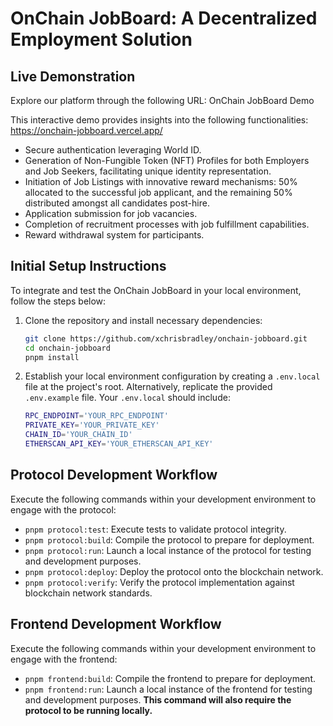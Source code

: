 # OnChain JobBoard: A Decentralized Employment Solution

## Live Demonstration
Explore our platform through the following URL: OnChain JobBoard Demo

This interactive demo provides insights into the following functionalities: https://onchain-jobboard.vercel.app/

- Secure authentication leveraging World ID.
- Generation of Non-Fungible Token (NFT) Profiles for both Employers and Job Seekers, facilitating unique identity representation.
- Initiation of Job Listings with innovative reward mechanisms: 50% allocated to the successful job applicant, and the remaining 50% distributed amongst all candidates post-hire.
- Application submission for job vacancies.
- Completion of recruitment processes with job fulfillment capabilities.
- Reward withdrawal system for participants.

## Initial Setup Instructions
To integrate and test the OnChain JobBoard in your local environment, follow the steps below:

1. Clone the repository and install necessary dependencies:
    ```bash
    git clone https://github.com/xchrisbradley/onchain-jobboard.git
    cd onchain-jobboard
    pnpm install
    ```

2. Establish your local environment configuration by creating a `.env.local` file at the project's root. Alternatively, replicate the provided `.env.example` file. Your `.env.local` should include:
    ```bash
    RPC_ENDPOINT='YOUR_RPC_ENDPOINT'
    PRIVATE_KEY='YOUR_PRIVATE_KEY'
    CHAIN_ID='YOUR_CHAIN_ID'
    ETHERSCAN_API_KEY='YOUR_ETHERSCAN_API_KEY'
    ```

## Protocol Development Workflow
Execute the following commands within your development environment to engage with the protocol:

- `pnpm protocol:test`: Execute tests to validate protocol integrity.
- `pnpm protocol:build`: Compile the protocol to prepare for deployment.
- `pnpm protocol:run`: Launch a local instance of the protocol for testing and development purposes.
- `pnpm protocol:deploy`: Deploy the protocol onto the blockchain network.
- `pnpm protocol:verify`: Verify the protocol implementation against blockchain network standards.

## Frontend Development Workflow
Execute the following commands within your development environment to engage with the frontend:

- `pnpm frontend:build`: Compile the frontend to prepare for deployment.
- `pnpm frontend:run`: Launch a local instance of the frontend for testing and development purposes. **This command will also require the protocol to be running locally.**